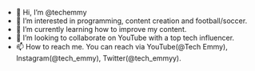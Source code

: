 - 👋 Hi, I’m @techemmy
- 👀 I’m interested in programming, content creation and football/soccer.
- 🌱 I’m currently learning how to improve my content.
- 💞️ I’m looking to collaborate on YouTube with a top tech influencer.
- 📫 How to reach me. You can reach via YouTube(@Tech Emmy), Instagram(@tech_emmy), Twitter(@tech_emmyy).

<!---
techemmy/techemmy is a ✨ special ✨ repository because its `README.md` (this file) appears on your GitHub profile.
You can click the Preview link to take a look at your changes.
--->
